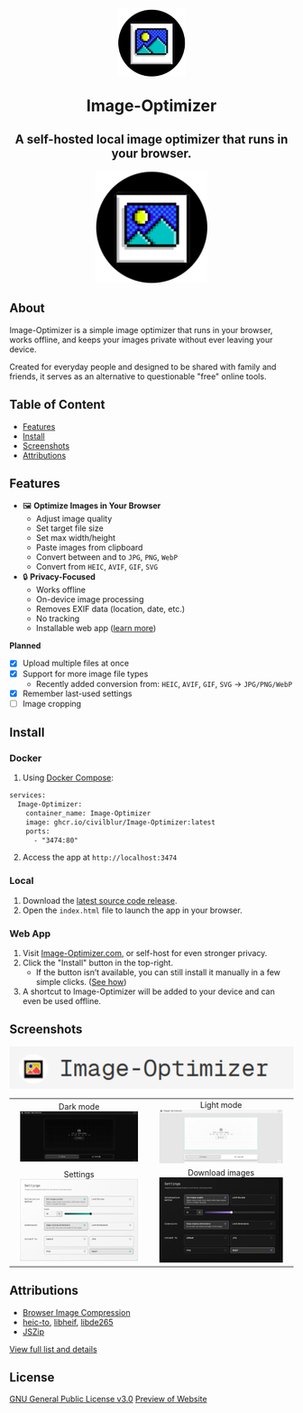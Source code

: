 <h1 align="center">
  <img src="./assets/images/logo (2).png" alt="Image-Optimizer icon" width="120">

Image-Optimizer

</h1>

<h2 align="center"> A self-hosted local image optimizer that runs in your browser.</h2>

<center>
   <img src="./assets/images/logo (2).png" alt="Image-Optimizer desktop screen capture dark mode" width="200">
</center>

## About

Image-Optimizer is a simple image optimizer that runs in your browser, works offline, and keeps your images private without ever leaving your device.

Created for everyday people and designed to be shared with family and friends, it serves as an alternative to questionable "free" online tools.

## Table of Content

- [Features](#features)
- [Install](#install)
- [Screenshots](#screenshots)
- [Attributions](#attributions)

## Features

- 🖼️ **Optimize Images in Your Browser**
  - Adjust image quality
  - Set target file size
  - Set max width/height
  - Paste images from clipboard
  - Convert between and to `JPG`, `PNG`, `WebP`
  - Convert from `HEIC`, `AVIF`, `GIF`, `SVG`
- 🔒 **Privacy-Focused**
  - Works offline
  - On-device image processing
  - Removes EXIF data (location, date, etc.)
  - No tracking
  - Installable web app ([learn more](#web-app))

**Planned**

- [x] Upload multiple files at once
- [x] Support for more image file types
  - Recently added conversion from: `HEIC`, `AVIF`, `GIF`, `SVG` → `JPG/PNG/WebP`
- [x] Remember last-used settings
- [ ] Image cropping

## Install

### Docker

1. Using [Docker Compose](https://docs.docker.com/compose/):

```
services:
  Image-Optimizer:
    container_name: Image-Optimizer
    image: ghcr.io/civilblur/Image-Optimizer:latest
    ports:
      - "3474:80"
```

2. Access the app at `http://localhost:3474`

### Local

1. Download the [latest source code release](https://github.com/civilblur/Image-Optimizer/releases).
1. Open the `index.html` file to launch the app in your browser.

### Web App

1. Visit [Image-Optimizer.com](https://Image-Optimizer.com/), or self-host for even stronger privacy.
1. Click the "Install" button in the top-right.
   - If the button isn’t available, you can still install it manually in a few simple clicks. ([See how](./docs/install-web-app.md))
1. A shortcut to Image-Optimizer will be added to your device and can even be used offline.


## Screenshots



<center>
   <img src="./assets/images/sc-light.png" alt="Image-Optimizer desktop screen capture light mode" width="600">
</center>

|                                                                                                                                  |                                                                                                                                       |
| :------------------------------------------------------------------------------------------------------------------------------: | :-----------------------------------------------------------------------------------------------------------------------------------: |
|       Dark mode<br><img src="./assets/images/sc-fs-dark.png" alt="Image-Optimizer dark mode" width="90%%">       |        Light mode<br><img src="./assets/images/sc-fs-light.png" alt="Image-Optimizer light mode" width="90%%">        |
| Settings<br><img src="./assets/images/settings-light.png" alt="Image-Optimizer settings" width="90%%"> | Download images<br><img src="./assets/images/settings-dark.png" alt="Image-Optimizer settings" width="90%%"> |

## Attributions

- [Browser Image Compression](https://github.com/Donaldcwl/browser-image-compression)
- [heic-to](https://github.com/hoppergee/heic-to), [libheif](https://github.com/strukturag/libheif), [libde265](https://github.com/strukturag/libde265)
- [JSZip](https://github.com/Stuk/jszip)

[View full list and details](./docs/ATTRIBUTIONS.md)

## License

[GNU General Public License v3.0](https://github.com/civilblur/Image-Optimizer/blob/main/README.md)
[Preview of Website](https://pixel-bender-git-main-bijay-khatiwadas-projects.vercel.app)
